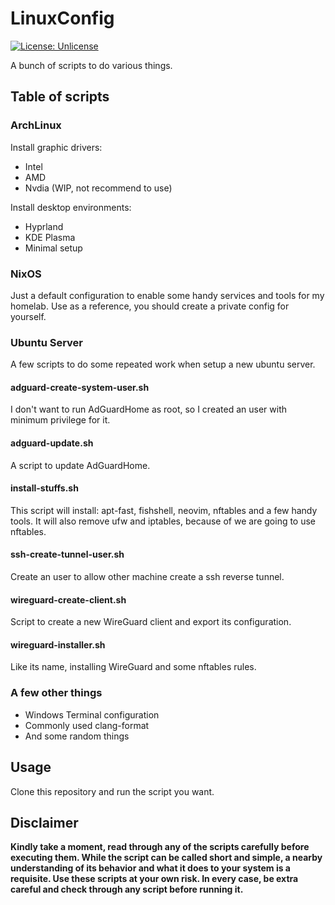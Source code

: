 # LinuxConfig

[![License: Unlicense](https://img.shields.io/badge/license-Unlicense-blue.svg)](http://unlicense.org/)

A bunch of scripts to do various things.

## Table of scripts

### ArchLinux

Install graphic drivers:
  - Intel
  - AMD
  - Nvdia (WIP, not recommend to use)

Install desktop environments:
  - Hyprland
  - KDE Plasma
  - Minimal setup

### NixOS

Just a default configuration to enable some handy services and tools for my homelab.
Use as a reference, you should create a private config for yourself.

### Ubuntu Server

A few scripts to do some repeated work when setup a new ubuntu server.

#### adguard-create-system-user.sh

  I don't want to run AdGuardHome as root, so I created an user with minimum privilege for it.

#### adguard-update.sh

  A script to update AdGuardHome.

#### install-stuffs.sh

  This script will install: apt-fast, fishshell, neovim, nftables and a few handy tools.
  It will also remove ufw and iptables, because of we are going to use nftables.

#### ssh-create-tunnel-user.sh

  Create an user to allow other machine create a ssh reverse tunnel.

#### wireguard-create-client.sh

  Script to create a new WireGuard client and export its configuration.

#### wireguard-installer.sh

  Like its name, installing WireGuard and some nftables rules.

### A few other things

- Windows Terminal configuration
- Commonly used clang-format
- And some random things
  

## Usage

Clone this repository and run the script you want.

## Disclaimer

**Kindly take a moment, read through any of the scripts carefully before executing them.
While the script can be called short and simple, a nearby understanding of its behavior
and what it does to your system is a requisite. Use these scripts at your own risk.
In every case, be extra careful and check through any script before running it.**

